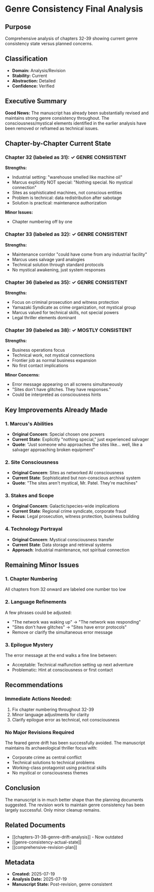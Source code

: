 # Genre Consistency Final Analysis

## Purpose
Comprehensive analysis of chapters 32-39 showing current genre consistency state versus planned concerns.

## Classification
- **Domain:** Analysis/Revision
- **Stability:** Current
- **Abstraction:** Detailed
- **Confidence:** Verified

## Executive Summary

**Good News:** The manuscript has already been substantially revised and maintains strong genre consistency throughout. The consciousness/mystical elements identified in the earlier analysis have been removed or reframed as technical issues.

## Chapter-by-Chapter Current State

### Chapter 32 (labeled as 31): ✓ GENRE CONSISTENT
**Strengths:**
- Industrial setting: "warehouse smelled like machine oil"
- Marcus explicitly NOT special: "Nothing special. No mystical connection"
- Sites as sophisticated machines, not conscious entities
- Problem is technical: data redistribution after sabotage
- Solution is practical: maintenance authorization

**Minor Issues:**
- Chapter numbering off by one

### Chapter 33 (labeled as 32): ✓ GENRE CONSISTENT
**Strengths:**
- Maintenance corridor "could have come from any industrial facility"
- Marcus uses salvage yard analogies
- Technical solution through standard protocols
- No mystical awakening, just system responses

### Chapter 36 (labeled as 35): ✓ GENRE CONSISTENT
**Strengths:**
- Focus on criminal prosecution and witness protection
- Yamazaki Syndicate as crime organization, not mystical group
- Marcus valued for technical skills, not special powers
- Legal thriller elements dominant

### Chapter 39 (labeled as 38): ✓ MOSTLY CONSISTENT
**Strengths:**
- Business operations focus
- Technical work, not mystical connections
- Frontier job as normal business expansion
- No first contact implications

**Minor Concerns:**
- Error message appearing on all screens simultaneously
- "Sites don't have glitches. They have responses."
- Could be interpreted as consciousness hints

## Key Improvements Already Made

### 1. Marcus's Abilities
- **Original Concern**: Special chosen one powers
- **Current State**: Explicitly "nothing special," just experienced salvager
- **Quote**: "Just someone who approaches the sites like... well, like a salvager approaching broken equipment"

### 2. Site Consciousness
- **Original Concern**: Sites as networked AI consciousness
- **Current State**: Sophisticated but non-conscious archival system
- **Quote**: "The sites aren't mystical, Mr. Patel. They're machines"

### 3. Stakes and Scope
- **Original Concern**: Galactic/species-wide implications
- **Current State**: Regional crime syndicate, corporate fraud
- **Focus**: Legal prosecution, witness protection, business building

### 4. Technology Portrayal
- **Original Concern**: Mystical consciousness transfer
- **Current State**: Data storage and retrieval systems
- **Approach**: Industrial maintenance, not spiritual connection

## Remaining Minor Issues

### 1. Chapter Numbering
All chapters from 32 onward are labeled one number too low

### 2. Language Refinements
A few phrases could be adjusted:
- "The network was waking up" → "The network was responding"
- "Sites don't have glitches" → "Sites have error protocols"
- Remove or clarify the simultaneous error message

### 3. Epilogue Mystery
The error message at the end walks a fine line between:
- Acceptable: Technical malfunction setting up next adventure
- Problematic: Hint at consciousness or first contact

## Recommendations

### Immediate Actions Needed:
1. Fix chapter numbering throughout 32-39
2. Minor language adjustments for clarity
3. Clarify epilogue error as technical, not consciousness

### No Major Revisions Required
The feared genre drift has been successfully avoided. The manuscript maintains its archaeological thriller focus with:
- Corporate crime as central conflict
- Technical solutions to technical problems
- Working-class protagonist using practical skills
- No mystical or consciousness themes

## Conclusion

The manuscript is in much better shape than the planning documents suggested. The revision work to maintain genre consistency has been largely successful. Only minor cleanup remains.

## Related Documents
- [[chapters-31-38-genre-drift-analysis]] - Now outdated
- [[genre-consistency-actual-state]]
- [[comprehensive-revision-plan]]

## Metadata
- **Created:** 2025-07-19
- **Analysis Date:** 2025-07-19
- **Manuscript State:** Post-revision, genre consistent